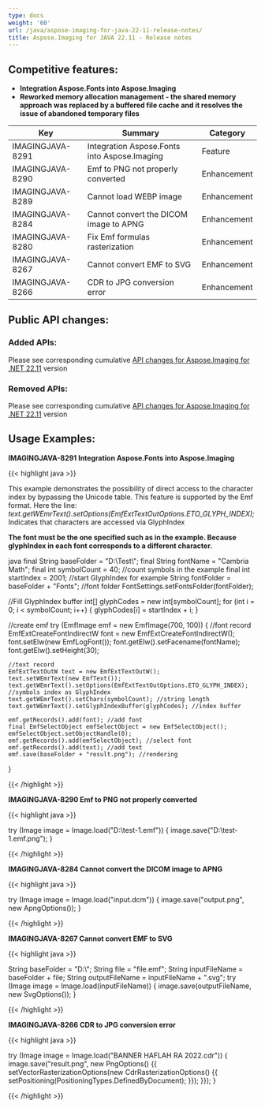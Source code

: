```yaml
---
type: docs
weight: '60'
url: /java/aspose-imaging-for-java-22-11-release-notes/
title: Aspose.Imaging for JAVA 22.11 - Release notes
---
```


## Competitive features:

- **Integration Aspose.Fonts into Aspose.Imaging**
- **Reworked memory allocation management - the shared memory approach was replaced by a buffered file cache and it resolves the issue of abandoned temporary files**

| **Key**         | **Summary**                                                                                                                                                              | **Category** |
|-----------------|--------------------------------------------------------------------------------------------------------------------------------------------------------------------------|--------------|
| IMAGINGJAVA-8291 | Integration Aspose.Fonts into Aspose.Imaging                                                                                                                                  | Feature      |
| IMAGINGJAVA-8290 | Emf to PNG not properly converted                                                                                                                                   | Enhancement      |
| IMAGINGJAVA-8289 | Cannot load WEBP image                                                                                                                                  | Enhancement      |
| IMAGINGJAVA-8284 | Cannot convert the DICOM image to APNG                                                                                                                                  | Enhancement      |
| IMAGINGJAVA-8280 | Fix Emf formulas rasterization                                                                                                                         | Enhancement      |
| IMAGINGJAVA-8267 | Cannot convert EMF to SVG                                                                                                                                  | Enhancement      |
| IMAGINGJAVA-8266 | CDR to JPG conversion error                                                                                                                                  | Enhancement      |

## Public API changes:

### Added APIs:

Please see corresponding cumulative [API changes for Aspose.Imaging for .NET 22.11](https://docs.aspose.com/imaging/net/aspose-imaging-for-net-22-11-release-notes/) version

### Removed APIs:

Please see corresponding cumulative [API changes for Aspose.Imaging for .NET 22.11](https://docs.aspose.com/imaging/net/aspose-imaging-for-net-22-11-release-notes/) version

## Usage Examples:

**IMAGINGJAVA-8291 Integration Aspose.Fonts into Aspose.Imaging**

{{< highlight java >}}

This example demonstrates the possibility of direct access to the character index by bypassing the Unicode table.
This feature is supported by the Emf format.
Here the line: *text.getWEmrText().setOptions(EmfExtTextOutOptions.ETO_GLYPH_INDEX);*
Indicates that characters are accessed via GlyphIndex

**The font must be the one specified such as in the example. Because glyphIndex in each font corresponds to a different character.**

java
final String baseFolder = "D:\\Test\\";
final String fontName = "Cambria Math";
final int symbolCount = 40; //count symbols in the example
final int startIndex = 2001; //start GlyphIndex for example
String fontFolder = baseFolder + "Fonts"; //font folder
FontSettings.setFontsFolder(fontFolder);

//Fill GlyphIndex buffer
int[] glyphCodes = new int[symbolCount];
for (int i = 0; i < symbolCount; i++)
{
	glyphCodes[i] = startIndex + i;
}

//create emf
try (EmfImage emf = new EmfImage(700, 100))
{
	//font record
	EmfExtCreateFontIndirectW font = new EmfExtCreateFontIndirectW();
	font.setElw(new EmfLogFont());
	font.getElw().setFacename(fontName);
	font.getElw().setHeight(30);

	//text record
	EmfExtTextOutW text = new EmfExtTextOutW();
	text.setWEmrText(new EmfText());
	text.getWEmrText().setOptions(EmfExtTextOutOptions.ETO_GLYPH_INDEX); //symbols index as GlyphIndex
	text.getWEmrText().setChars(symbolCount); //string length
	text.getWEmrText().setGlyphIndexBuffer(glyphCodes); //index buffer

	emf.getRecords().add(font); //add font
	final EmfSelectObject emfSelectObject = new EmfSelectObject();
	emfSelectObject.setObjectHandle(0);
	emf.getRecords().add(emfSelectObject); //select font
	emf.getRecords().add(text); //add text
	emf.save(baseFolder + "result.png"); //rendering
}

{{< /highlight >}}

**IMAGINGJAVA-8290 Emf to PNG not properly converted**

{{< highlight java >}}

try (Image image = Image.load("D:\\test-1.emf"))
{
    image.save("D:\\test-1.emf.png");
}

{{< /highlight >}}

**IMAGINGJAVA-8284 Cannot convert the DICOM image to APNG**

{{< highlight java >}}

try (Image image = Image.load("input.dcm"))
{
    image.save("output.png", new ApngOptions());
}

{{< /highlight >}}

**IMAGINGJAVA-8267 Cannot convert EMF to SVG**

{{< highlight java >}}

String baseFolder = "D:\\";
String file = "file.emf";
String inputFileName = baseFolder + file;
String outputFileName = inputFileName + ".svg";
try (Image image = Image.load(inputFileName))
{
    image.save(outputFileName, new SvgOptions());
}

{{< /highlight >}}

**IMAGINGJAVA-8266 CDR to JPG conversion error**

{{< highlight java >}}

try (Image image = Image.load("BANNER HAFLAH RA 2022.cdr"))
 {
     image.save("result.png", new PngOptions()
     {{
         setVectorRasterizationOptions(new CdrRasterizationOptions()
						 {{
							 setPositioning(PositioningTypes.DefinedByDocument);
						 }});
     }});
 }

{{< /highlight >}}

